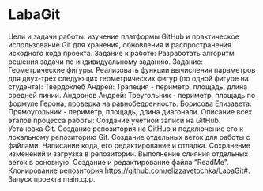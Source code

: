 ﻿# LabaGit

Цели и задачи работы: изучение платформы GitHub и практическое использование Git для хранения, обновления и распространения исходного кода проекта. Задание к работе: Разработать алгоритм решения задачи по индивидуальному заданию. Задание: Геометрические фигуры. Реализовать функции вычисления параметров для двух-трех следующих геометрических фигур (по одной фигуре на студента): Твердохлеб Андрей: Трапеция - периметр, площадь, длина средней линии. Андронов Андрей: Треугольник - периметр, площадь по формуле Герона, проверка на равнобедренность. Борисова Елизавета: Прямоугольник - периметр, площадь, длина диагонали. Описание всех этапов процесса работы: Создание учетной записи на GitHub. Установка Git. Создание репозитория на GitHub и подключение его к локальному репозиторию Git. Создание отдельных веток для работы с файлами. Написание кода, его редактирование и отладка. Сохранение изменений и загрузка в репозитории. Выполнение слияния отдельных веток в основную. Создание и редактирование файла "ReadMe". Клонирование репозитория https://github.com/elizzavetochka/LabaGit#. Запуск проекта main.cpp.
